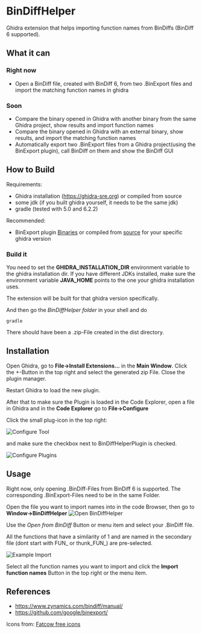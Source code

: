# BinDiffHelper

Ghidra extension that helps importing function names from BinDiffs (BinDiff 6 supported).

## What it can

### Right now
* Open a BinDiff file, created with BinDiff 6, from two .BinExport files and import the matching function names in ghidra

### Soon
* Compare the binary opened in Ghidra with another binary from the same Ghidra project, show results and import function names
* Compare the binary opened in Ghidra with an external binary, show results, and import the matching function names
* Automatically export two .BinExport files from a Ghidra project(using the BinExport plugin), call BinDiff on them and show the BinDiff GUI

## How to Build
Requirements:

* Ghidra installation (https://ghidra-sre.org) or compiled from source
* some jdk (if you built ghidra yourself, it needs to be the same jdk)
* gradle (tested with 5.0 and 6.2.2)

Recommended:
* BinExport plugin [Binaries](https://github.com/google/binexport/releases) or compiled from [source](https://github.com/google/binexport/tree/master/java/BinExport) for your specific ghidra version

### Build it
You need to set the **GHIDRA_INSTALLATION_DIR** environment variable to the ghidra installation dir.
If you have different JDKs installed, make sure the environment variable **JAVA_HOME** points to the one your ghidra installation uses.

The extension will be built for that ghidra version specifically.

And then go the *BinDiffHelper folder* in your shell and do

```
gradle
```

There should have been a .zip-File created in the dist directory.

## Installation

Open Ghidra, go to **File->Install Extensions...** in the **Main Window**. Click the +-Button in the top right and select the generated zip File. Close the plugin manager.

Restart Ghidra to load the new plugin.

After that to make sure the Plugin is loaded in the Code Explorer, open a file in Ghidra and in the **Code Explorer** go to **File->Configure**

Click the small plug-icon in the top right:

![Configure Tool](https://i.imgur.com/xVqdY9U.png)

and make sure the checkbox next to BinDiffHelperPlugin is checked.

![Configure Plugins](https://i.imgur.com/n6yhIpz.png)

## Usage

Right now, only opening .BinDiff-Files from BinDiff 6 is supported. The corresponding .BinExport-Files need to be in the same Folder.

Open the file you want to import names into in the code Browser, then go to **Window->BinDiffHelper**
![Open BinDiffHelper](https://i.imgur.com/nl5Jino.png)

Use the *Open from BinDiff* Button or menu item and select your .BinDiff file.

All the functions that have a similarity of 1 and are named in the secondary file (dont start with FUN_ or thunk_FUN_) are pre-selected.

![Example Import](https://i.imgur.com/b9HXm3s.png)

Select all the function names you want to import and click the **Import function names** Button in the top right or the menu item.


## References
* https://www.zynamics.com/bindiff/manual/
* https://github.com/google/binexport/

Icons from: [Fatcow free icons](https://www.fatcow.com/free-icons)
